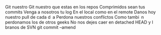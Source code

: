Git nuestro
Git nuestro que estas en los repos
Comprimidos sean tus commits
Venga a nosotros tu log
En el local como en el remote
Danos hoy nuestro pull de cada d a
Perdona nuestros conflictos
Como tambi n perdonamos los de otros geeks
No nos dejes caer en detached HEAD
y l branos de SVN
git commit –amend